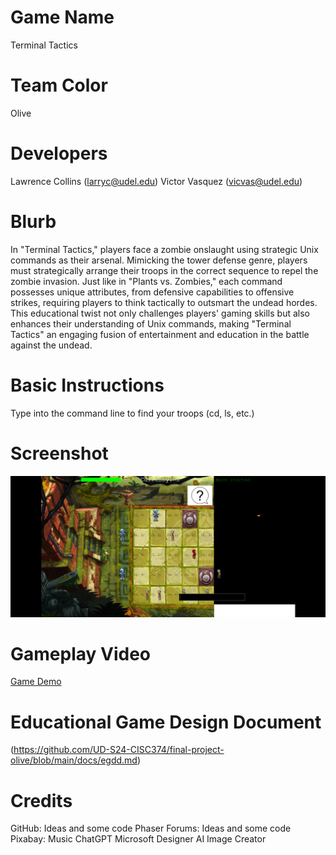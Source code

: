 # Game Name

Terminal Tactics

# Team Color

Olive

# Developers

Lawrence Collins (larryc@udel.edu)
Victor Vasquez (vicvas@udel.edu)

# Blurb

In "Terminal Tactics," players face a zombie onslaught using strategic Unix commands as their arsenal. Mimicking the tower defense genre, players must strategically arrange their troops in the correct sequence to repel the zombie invasion. Just like in "Plants vs. Zombies," each command possesses unique attributes, from defensive capabilities to offensive strikes, requiring players to think tactically to outsmart the undead hordes. This educational twist not only challenges players' gaming skills but also enhances their understanding of Unix commands, making "Terminal Tactics" an engaging fusion of entertainment and education in the battle against the undead.

# Basic Instructions
Type into the command line to find your troops (cd, ls, etc.)

# Screenshot

![Image of Game](https://github.com/UD-S24-CISC374/final-project-olive/blob/main/docs/large.png) 

# Gameplay Video

[Game Demo](https://drive.google.com/file/d/1QHB6lQAXLtQ4d0mZjumThYzl8BL3le41/view?usp=sharing)

# Educational Game Design Document
(https://github.com/UD-S24-CISC374/final-project-olive/blob/main/docs/egdd.md)
# Credits

GitHub: Ideas and some code
Phaser Forums: Ideas and some code
Pixabay: Music
ChatGPT
Microsoft Designer AI Image Creator
